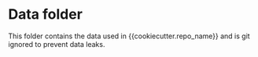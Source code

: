 # Data folder

This folder contains the data used in {{cookiecutter.repo_name}} and is git
ignored to prevent data leaks.
